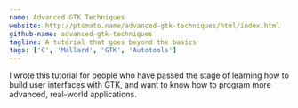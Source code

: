 ```yaml
---
name: Advanced GTK Techniques
website: http://ptomato.name/advanced-gtk-techniques/html/index.html
github-name: advanced-gtk-techniques
tagline: A tutorial that goes beyond the basics
tags: ['C', 'Mallard', 'GTK', 'Autotools']
---
```

I wrote this tutorial for people who have passed the stage of learning how to build user interfaces with GTK, and want to know how to program more advanced, real-world applications.